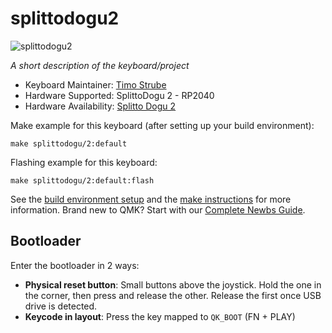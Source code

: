 # splittodogu2

![splittodogu2](https://github.com/tstrube/SplittoDogu2/Images/SplittoDogu2.png)

*A short description of the keyboard/project*

* Keyboard Maintainer: [Timo Strube](https://github.com/tstrube)
* Hardware Supported: SplittoDogu 2 - RP2040
* Hardware Availability: [Splitto Dogu 2](https://github.com/tstrube/SplittoDogu2)

Make example for this keyboard (after setting up your build environment):

    make splittodogu/2:default

Flashing example for this keyboard:

    make splittodogu/2:default:flash

See the [build environment setup](https://docs.qmk.fm/#/getting_started_build_tools) and the [make instructions](https://docs.qmk.fm/#/getting_started_make_guide) for more information. Brand new to QMK? Start with our [Complete Newbs Guide](https://docs.qmk.fm/#/newbs).

## Bootloader

Enter the bootloader in 2 ways:

* **Physical reset button**: Small buttons above the joystick. Hold the one in the corner, then press and release the other. Release the first once USB drive is detected.
* **Keycode in layout**: Press the key mapped to `QK_BOOT` (FN + PLAY)
